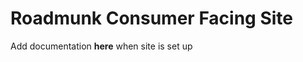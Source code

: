 Roadmunk Consumer Facing Site
=========================================

Add documentation **here** when site is set up